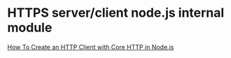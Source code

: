 # HTTPS server/client node.js internal module

[How To Create an HTTP Client with Core HTTP in Node.js](https://www.digitalocean.com/community/tutorials/how-to-create-an-http-client-with-core-http-in-node-js)
